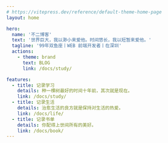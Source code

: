 ```yaml
---
# https://vitepress.dev/reference/default-theme-home-page
layout: home

hero:
  name: '不二博客'
  text: '世界巨大，我以渺小来爱他。时间悠长，我以短暂来爱他。'
  tagline: '99年双鱼座丨WEB 前端开发者丨在深圳'
  actions:
    - theme: brand
      text: BLOG
      link: /docs/study/

features:
  - title: 记录学习
    details: 种一棵树最好的时间十年前，其次就是现在。
    link: /docs/study/
  - title: 记录生活
    details: 治愈生活的良方就是保持对生活的热爱。
    link: /docs/life/
  - title: 记录书单
    details: 你配得上世间所有的美好。
    link: /docs/book/
---
```

